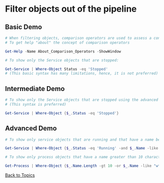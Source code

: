 # Filter objects out of the pipeline

## Basic Demo

```PowerShell
# When filtering objects, comparison operators are used to assess a condition
# To get help "about" the concept of comparison operators

Get-Help -Name About_Comparison_Operators -ShowWindow

# To show only the Service objects that are stopped:

Get-Service | Where-Object Status -eq 'Stopped'
# (This basic syntax has many limitations, hence, it is not preferred)
```

## Intermediate Demo

```PowerShell
# To show only the Service objects that are stopped using the advanced syntax
# (This syntax is preferred)

Get-Service | Where-Object {$_.Status -eq 'Stopped'}
```

## Advanced Demo

```PowerShell
# To show only service objects that are running and that have a name beginning with "a"

Get-Service | Where-Object {$_.Status -eq 'Running' -and $_.Name -like "a*"}

# To show only process objects that have a name greater than 10 characters or a name that begins with "w"

Get-Process | Where-Object {$_.Name.Length -gt 10 -or $_.Name -like "w*"}
```


[Back to Topics](../README.md#afternoon-session)
